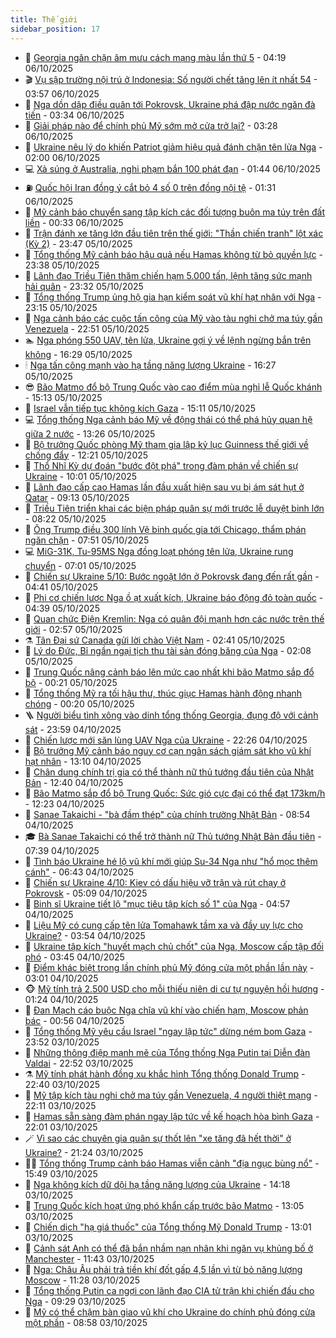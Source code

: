 ```yaml
---
title: Thế giới
sidebar_position: 17
---
```


<!-- dantri-the-gioi:START -->
- 🌋 [Georgia ngăn chặn âm mưu cách mạng màu lần thứ 5](https://dantri.com.vn/the-gioi/georgia-ngan-chan-am-muu-cach-mang-mau-lan-thu-5-20251006105331540.htm) - 04:19 06/10/2025
- 🎬 [Vụ sập trường nội trú ở Indonesia: Số người chết tăng lên ít nhất 54](https://dantri.com.vn/the-gioi/vu-sap-truong-noi-tru-o-indonesia-so-nguoi-chet-tang-len-it-nhat-54-20251006103937320.htm) - 03:57 06/10/2025
- 🧰 [Nga dồn dập điều quân tới Pokrovsk, Ukraine phá đập nước ngăn đà tiến](https://dantri.com.vn/the-gioi/nga-don-dap-dieu-quan-toi-pokrovsk-ukraine-pha-dap-nuoc-ngan-da-tien-20251006102946517.htm) - 03:34 06/10/2025
- 🌋 [Giải pháp nào để chính phủ Mỹ sớm mở cửa trở lại?](https://dantri.com.vn/the-gioi/giai-phap-nao-de-chinh-phu-my-som-mo-cua-tro-lai-20251005151226290.htm) - 03:28 06/10/2025
- 🗽 [Ukraine nêu lý do khiến Patriot giảm hiệu quả đánh chặn tên lửa Nga](https://dantri.com.vn/the-gioi/ukraine-neu-ly-do-khien-patriot-giam-hieu-qua-danh-chan-ten-lua-nga-20251006085358909.htm) - 02:00 06/10/2025
- 💻 [Xả súng ở Australia, nghi phạm bắn 100 phát đạn](https://dantri.com.vn/the-gioi/xa-sung-o-australia-nghi-pham-ban-100-phat-dan-20251006084033585.htm) - 01:44 06/10/2025
- ⛽️ [Quốc hội Iran đồng ý cắt bỏ 4 số 0 trên đồng nội tệ](https://dantri.com.vn/the-gioi/quoc-hoi-iran-dong-y-cat-bo-4-so-0-tren-dong-noi-te-20251006081958565.htm) - 01:31 06/10/2025
- 🤩 [Mỹ cảnh báo chuyển sang tập kích các đối tượng buôn ma túy trên đất liền](https://dantri.com.vn/the-gioi/my-canh-bao-chuyen-sang-tap-kich-cac-doi-tuong-buon-ma-tuy-tren-dat-lien-20251006072059444.htm) - 00:33 06/10/2025
- 🧐 [Trận đánh xe tăng lớn đầu tiên trên thế giới: &quot;Thần chiến tranh&quot; lột xác &lpar;Kỳ 2&rpar;](https://dantri.com.vn/the-gioi/tran-danh-xe-tang-lon-dau-tien-tren-the-gioi-than-chien-tranh-lot-xac-ky-2-20250915155624964.htm) - 23:47 05/10/2025
- 🎊 [Tổng thống Mỹ cảnh báo hậu quả nếu Hamas không từ bỏ quyền lực](https://dantri.com.vn/the-gioi/tong-thong-my-canh-bao-hau-qua-neu-hamas-khong-tu-bo-quyen-luc-20251006062146359.htm) - 23:38 05/10/2025
- 📝 [Lãnh đạo Triều Tiên thăm chiến hạm 5.000 tấn, lệnh tăng sức mạnh hải quân](https://dantri.com.vn/the-gioi/lanh-dao-trieu-tien-tham-chien-ham-5000-tan-lenh-tang-suc-manh-hai-quan-20251006061440714.htm) - 23:32 05/10/2025
- 🤡 [Tổng thống Trump ủng hộ gia hạn kiểm soát vũ khí hạt nhân với Nga](https://dantri.com.vn/the-gioi/tong-thong-trump-ung-ho-gia-han-kiem-soat-vu-khi-hat-nhan-voi-nga-20251006055009867.htm) - 23:15 05/10/2025
- 🥷 [Nga cảnh báo các cuộc tấn công của Mỹ vào tàu nghi chở ma túy gần Venezuela](https://dantri.com.vn/the-gioi/nga-canh-bao-cac-cuoc-tan-cong-cua-my-vao-tau-nghi-cho-ma-tuy-gan-venezuela-20251006054402270.htm) - 22:51 05/10/2025
- 🏊 [Nga phóng 550 UAV, tên lửa, Ukraine gợi ý về lệnh ngừng bắn trên không](https://dantri.com.vn/the-gioi/nga-phong-550-uav-ten-lua-ukraine-goi-y-ve-lenh-ngung-ban-tren-khong-20251005221711216.htm) - 16:29 05/10/2025
- 🕯 [Nga tấn công mạnh vào hạ tầng năng lượng Ukraine](https://dantri.com.vn/the-gioi/nga-tan-cong-manh-vao-ha-tang-nang-luong-ukraine-20251005200527820.htm) - 16:27 05/10/2025
- 😎 [Bão Matmo đổ bộ Trung Quốc vào cao điểm mùa nghỉ lễ Quốc khánh](https://dantri.com.vn/the-gioi/bao-matmo-do-bo-trung-quoc-vao-cao-diem-mua-nghi-le-quoc-khanh-20251005170323338.htm) - 15:13 05/10/2025
- 🌈 [Israel vẫn tiếp tục không kích Gaza](https://dantri.com.vn/the-gioi/israel-van-tiep-tuc-khong-kich-gaza-20251005205631140.htm) - 15:11 05/10/2025
- 💻 [Tổng thống Nga cảnh báo Mỹ về động thái có thể phá hủy quan hệ giữa 2 nước](https://dantri.com.vn/the-gioi/tong-thong-nga-canh-bao-my-ve-dong-thai-co-the-pha-huy-quan-he-giua-2-nuoc-20251005184403724.htm) - 13:26 05/10/2025
- 🤖 [Bộ trưởng Quốc phòng Mỹ tham gia lập kỷ lục Guinness thế giới về chống đẩy](https://dantri.com.vn/the-gioi/bo-truong-quoc-phong-my-tham-gia-lap-ky-luc-guinness-the-gioi-ve-chong-day-20251005182932161.htm) - 12:21 05/10/2025
- 🦏 [Thổ Nhĩ Kỳ dự đoán &quot;bước đột phá&quot; trong đàm phán về chiến sự Ukraine](https://dantri.com.vn/the-gioi/tho-nhi-ky-du-doan-buoc-dot-pha-trong-dam-phan-ve-chien-su-ukraine-20251005121025675.htm) - 10:01 05/10/2025
- 🌁 [Lãnh đạo cấp cao Hamas lần đầu xuất hiện sau vụ bị ám sát hụt ở Qatar](https://dantri.com.vn/the-gioi/lanh-dao-cap-cao-hamas-lan-dau-xuat-hien-sau-vu-bi-am-sat-hut-o-qatar-20251005144518526.htm) - 09:13 05/10/2025
- 🐘 [Triều Tiên triển khai các biện pháp quân sự mới trước lễ duyệt binh lớn](https://dantri.com.vn/the-gioi/trieu-tien-trien-khai-cac-bien-phap-quan-su-moi-truoc-le-duyet-binh-lon-20251005150944878.htm) - 08:22 05/10/2025
- 🥷 [Ông Trump điều 300 lính Vệ binh quốc gia tới Chicago, thẩm phán ngăn chặn](https://dantri.com.vn/the-gioi/ong-trump-dieu-300-linh-ve-binh-quoc-gia-toi-chicago-tham-phan-ngan-chan-20251005142603786.htm) - 07:51 05/10/2025
- 💻 [MiG-31K, Tu-95MS Nga đồng loạt phóng tên lửa, Ukraine rung chuyển](https://dantri.com.vn/the-gioi/mig-31k-tu-95ms-nga-dong-loat-phong-ten-lua-ukraine-rung-chuyen-20251005113127261.htm) - 07:01 05/10/2025
- 🎡 [Chiến sự Ukraine 5/10: Bước ngoặt lớn ở Pokrovsk đang đến rất gần](https://dantri.com.vn/the-gioi/chien-su-ukraine-510-buoc-ngoat-lon-o-pokrovsk-dang-den-rat-gan-20251005104458601.htm) - 04:41 05/10/2025
- 🧰 [Phi cơ chiến lược Nga ồ ạt xuất kích, Ukraine báo động đỏ toàn quốc](https://dantri.com.vn/the-gioi/phi-co-chien-luoc-nga-o-at-xuat-kich-ukraine-bao-dong-do-toan-quoc-20251005111757784.htm) - 04:39 05/10/2025
- 🥸 [Quan chức Điện Kremlin: Nga có quân đội mạnh hơn các nước trên thế giới](https://dantri.com.vn/the-gioi/quan-chuc-dien-kremlin-nga-co-quan-doi-manh-hon-cac-nuoc-tren-the-gioi-20251005094511136.htm) - 02:57 05/10/2025
- ⚗️ [Tân Đại sứ Canada gửi lời chào Việt Nam](https://dantri.com.vn/the-gioi/tan-dai-su-canada-gui-loi-chao-viet-nam-20251005091333001.htm) - 02:41 05/10/2025
- 🌮 [Lý do Đức, Bỉ ngần ngại tịch thu tài sản đóng băng của Nga](https://dantri.com.vn/the-gioi/ly-do-duc-bi-ngan-ngai-tich-thu-tai-san-dong-bang-cua-nga-20251005090443181.htm) - 02:08 05/10/2025
- 🎃 [Trung Quốc nâng cảnh báo lên mức cao nhất khi bão Matmo sắp đổ bộ](https://dantri.com.vn/the-gioi/trung-quoc-nang-canh-bao-len-muc-cao-nhat-khi-bao-matmo-sap-do-bo-20251005071801059.htm) - 00:21 05/10/2025
- 💫 [Tổng thống Mỹ ra tối hậu thư, thúc giục Hamas hành động nhanh chóng](https://dantri.com.vn/the-gioi/tong-thong-my-ra-toi-hau-thu-thuc-giuc-hamas-hanh-dong-nhanh-chong-20251005070326497.htm) - 00:20 05/10/2025
- 🪜 [Người biểu tình xông vào dinh tổng thống Georgia, đụng độ với cảnh sát](https://dantri.com.vn/the-gioi/nguoi-bieu-tinh-xong-vao-dinh-tong-thong-georgia-dung-do-voi-canh-sat-20251005063821407.htm) - 23:59 04/10/2025
- 🌋 [Chiến lược mới săn lùng UAV Nga của Ukraine](https://dantri.com.vn/the-gioi/chien-luoc-moi-san-lung-uav-nga-cua-ukraine-20251002164419092.htm) - 22:26 04/10/2025
- 🦏 [Bộ trưởng Mỹ cảnh báo nguy cơ cạn ngân sách giám sát kho vũ khí hạt nhân](https://dantri.com.vn/the-gioi/bo-truong-my-canh-bao-nguy-co-can-ngan-sach-giam-sat-kho-vu-khi-hat-nhan-20251004194651956.htm) - 13:10 04/10/2025
- 👀 [Chân dung chính trị gia có thể thành nữ thủ tướng đầu tiên của Nhật Bản](https://dantri.com.vn/the-gioi/chan-dung-chinh-tri-gia-co-the-thanh-nu-thu-tuong-dau-tien-cua-nhat-ban-20251004193305743.htm) - 12:40 04/10/2025
- 🧰 [Bão Matmo sắp đổ bộ Trung Quốc: Sức gió cực đại có thể đạt 173km/h](https://dantri.com.vn/the-gioi/bao-matmo-sap-do-bo-trung-quoc-suc-gio-cuc-dai-co-the-dat-173kmh-20251004191408051.htm) - 12:23 04/10/2025
- 🚀 [Sanae Takaichi - &quot;bà đầm thép&quot; của chính trường Nhật Bản](https://dantri.com.vn/the-gioi/sanae-takaichi-ba-dam-thep-cua-chinh-truong-nhat-ban-20251004152539107.htm) - 08:54 04/10/2025
- 🎓 [Bà Sanae Takaichi có thể trở thành nữ Thủ tướng Nhật Bản đầu tiên](https://dantri.com.vn/the-gioi/ba-sanae-takaichi-co-the-tro-thanh-nu-thu-tuong-nhat-ban-dau-tien-20251004143859358.htm) - 07:39 04/10/2025
- 🥸 [Tình báo Ukraine hé lộ vũ khí mới giúp Su-34 Nga như &quot;hổ mọc thêm cánh&quot;](https://dantri.com.vn/the-gioi/tinh-bao-ukraine-he-lo-vu-khi-moi-giup-su-34-nga-nhu-ho-moc-them-canh-20251004100927372.htm) - 06:43 04/10/2025
- 🦅 [Chiến sự Ukraine 4/10: Kiev có dấu hiệu vỡ trận và rút chạy ở Pokrovsk](https://dantri.com.vn/the-gioi/chien-su-ukraine-410-kiev-co-dau-hieu-vo-tran-va-rut-chay-o-pokrovsk-20251004115856006.htm) - 05:09 04/10/2025
- 🤭 [Binh sĩ Ukraine tiết lộ &quot;mục tiêu tập kích số 1&quot; của Nga](https://dantri.com.vn/the-gioi/binh-si-ukraine-tiet-lo-muc-tieu-tap-kich-so-1-cua-nga-20251004112730361.htm) - 04:57 04/10/2025
- 🤖 [Liệu Mỹ có cung cấp tên lửa Tomahawk tầm xa và đầy uy lực cho Ukraine?](https://dantri.com.vn/the-gioi/lieu-my-co-cung-cap-ten-lua-tomahawk-tam-xa-va-day-uy-luc-cho-ukraine-20251003145918807.htm) - 03:54 04/10/2025
- 🐲 [Ukraine tập kích &quot;huyết mạch chủ chốt&quot; của Nga, Moscow cấp tập đối phó](https://dantri.com.vn/the-gioi/ukraine-tap-kich-huyet-mach-chu-chot-cua-nga-moscow-cap-tap-doi-pho-20251004101846008.htm) - 03:45 04/10/2025
- 🫣 [Điểm khác biệt trong lần chính phủ Mỹ đóng cửa một phần lần này](https://dantri.com.vn/the-gioi/diem-khac-biet-trong-lan-chinh-phu-my-dong-cua-mot-phan-lan-nay-20251004091716881.htm) - 03:01 04/10/2025
- 🐵 [Mỹ tính trả 2.500 USD cho mỗi thiếu niên di cư tự nguyện hồi hương](https://dantri.com.vn/the-gioi/my-tinh-tra-2500-usd-cho-moi-thieu-nien-di-cu-tu-nguyen-hoi-huong-20251004081509435.htm) - 01:24 04/10/2025
- 🫶 [Đan Mạch cáo buộc Nga chĩa vũ khí vào chiến hạm, Moscow phản bác](https://dantri.com.vn/the-gioi/dan-mach-cao-buoc-nga-chia-vu-khi-vao-chien-ham-moscow-phan-bac-20251004070932057.htm) - 00:56 04/10/2025
- 💃 [Tổng thống Mỹ yêu cầu Israel &quot;ngay lập tức&quot; dừng ném bom Gaza](https://dantri.com.vn/the-gioi/tong-thong-my-yeu-cau-israel-ngay-lap-tuc-dung-nem-bom-gaza-20251004064435824.htm) - 23:52 03/10/2025
- 💫 [Những thông điệp mạnh mẽ của Tổng thống Nga Putin tại Diễn đàn Valdai](https://dantri.com.vn/the-gioi/nhung-thong-diep-manh-me-cua-tong-thong-nga-putin-tai-dien-dan-valdai-20251003230911792.htm) - 22:52 03/10/2025
- ⚗️ [Mỹ tính phát hành đồng xu khắc hình Tổng thống Donald Trump](https://dantri.com.vn/the-gioi/my-tinh-phat-hanh-dong-xu-khac-hinh-tong-thong-donald-trump-20251004053125590.htm) - 22:40 03/10/2025
- 🥷 [Mỹ tập kích tàu nghi chở ma túy gần Venezuela, 4 người thiệt mạng](https://dantri.com.vn/the-gioi/my-tap-kich-tau-nghi-cho-ma-tuy-gan-venezuela-4-nguoi-thiet-mang-20251004050120422.htm) - 22:11 03/10/2025
- 🥸 [Hamas sẵn sàng đàm phán ngay lập tức về kế hoạch hòa bình Gaza](https://dantri.com.vn/the-gioi/hamas-san-sang-dam-phan-ngay-lap-tuc-ve-ke-hoach-hoa-binh-gaza-20251004044401493.htm) - 22:01 03/10/2025
- 🪄 [Vì sao các chuyên gia quân sự thốt lên &quot;xe tăng đã hết thời&quot; ở Ukraine?](https://dantri.com.vn/the-gioi/vi-sao-cac-chuyen-gia-quan-su-thot-len-xe-tang-da-het-thoi-o-ukraine-20251001153150201.htm) - 21:24 03/10/2025
- 🧑‍💻 [Tổng thống Trump cảnh báo Hamas viễn cảnh &quot;địa ngục bùng nổ&quot;](https://dantri.com.vn/the-gioi/tong-thong-trump-canh-bao-hamas-vien-canh-dia-nguc-bung-no-20251003223553226.htm) - 15:49 03/10/2025
- 🤭 [Nga không kích dữ dội hạ tầng năng lượng của Ukraine](https://dantri.com.vn/the-gioi/nga-khong-kich-du-doi-ha-tang-nang-luong-cua-ukraine-20251003210640953.htm) - 14:18 03/10/2025
- 🗽 [Trung Quốc kích hoạt ứng phó khẩn cấp trước bão Matmo](https://dantri.com.vn/the-gioi/trung-quoc-kich-hoat-ung-pho-khan-cap-truoc-bao-matmo-20251003195519895.htm) - 13:05 03/10/2025
- 🤖 [Chiến dịch &quot;hạ giá thuốc&quot; của Tổng thống Mỹ Donald Trump](https://dantri.com.vn/the-gioi/chien-dich-ha-gia-thuoc-cua-tong-thong-my-donald-trump-20251003200029659.htm) - 13:01 03/10/2025
- 🌈 [Cảnh sát Anh có thể đã bắn nhầm nạn nhân khi ngăn vụ khủng bố ở Manchester](https://dantri.com.vn/the-gioi/canh-sat-anh-co-the-da-ban-nham-nan-nhan-khi-ngan-vu-khung-bo-o-manchester-20251003184032945.htm) - 11:43 03/10/2025
- 🤩 [Nga: Châu Âu phải trả tiền khí đốt gấp 4,5 lần vì từ bỏ năng lượng Moscow](https://dantri.com.vn/the-gioi/nga-chau-au-phai-tra-tien-khi-dot-gap-45-lan-vi-tu-bo-nang-luong-moscow-20251003171256758.htm) - 11:28 03/10/2025
- 🤗 [Tổng thống Putin ca ngợi con lãnh đạo CIA tử trận khi chiến đấu cho Nga](https://dantri.com.vn/the-gioi/tong-thong-putin-ca-ngoi-con-lanh-dao-cia-tu-tran-khi-chien-dau-cho-nga-20251003160113912.htm) - 09:29 03/10/2025
- 🙉 [Mỹ có thể chậm bàn giao vũ khí cho Ukraine do chính phủ đóng cửa một phần](https://dantri.com.vn/the-gioi/my-co-the-cham-ban-giao-vu-khi-cho-ukraine-do-chinh-phu-dong-cua-mot-phan-20251003155652500.htm) - 08:58 03/10/2025<!-- dantri-the-gioi:END -->

